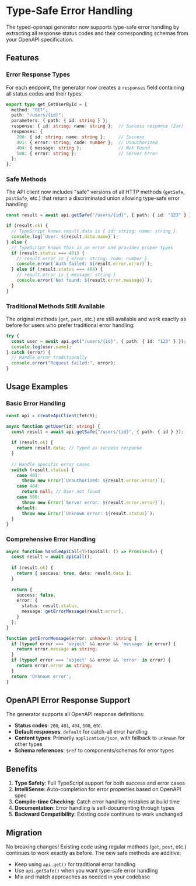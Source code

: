 # Type-Safe Error Handling

The typed-openapi generator now supports type-safe error handling by extracting all response status codes and their corresponding schemas from your OpenAPI specification.

## Features

### Error Response Types

For each endpoint, the generator now creates a `responses` field containing all status codes and their types:

```typescript
export type get_GetUserById = {
  method: "GET";
  path: "/users/{id}";
  parameters: { path: { id: string } };
  response: { id: string; name: string };  // Success response (2xx)
  responses: {
    200: { id: string; name: string };     // Success
    401: { error: string; code: number };  // Unauthorized  
    404: { message: string };              // Not Found
    500: { error: string };                // Server Error
  };
};
```

### Safe Methods

The API client now includes "safe" versions of all HTTP methods (`getSafe`, `postSafe`, etc.) that return a discriminated union allowing type-safe error handling:

```typescript
const result = await api.getSafe("/users/{id}", { path: { id: "123" } });

if (result.ok) {
  // TypeScript knows result.data is { id: string; name: string }
  console.log(`User: ${result.data.name}`);
} else {
  // TypeScript knows this is an error and provides proper types
  if (result.status === 401) {
    // result.error is { error: string; code: number }
    console.error(`Auth failed: ${result.error.error}`);
  } else if (result.status === 404) {
    // result.error is { message: string }
    console.error(`Not found: ${result.error.message}`);
  }
}
```

### Traditional Methods Still Available

The original methods (`get`, `post`, etc.) are still available and work exactly as before for users who prefer traditional error handling:

```typescript
try {
  const user = await api.get("/users/{id}", { path: { id: "123" } });
  console.log(user.name);
} catch (error) {
  // Handle error traditionally
  console.error("Request failed:", error);
}
```

## Usage Examples

### Basic Error Handling

```typescript
const api = createApiClient(fetch);

async function getUser(id: string) {
  const result = await api.getSafe("/users/{id}", { path: { id } });
  
  if (result.ok) {
    return result.data; // Typed as success response
  }
  
  // Handle specific error cases
  switch (result.status) {
    case 401:
      throw new Error(`Unauthorized: ${result.error.error}`);
    case 404:
      return null; // User not found
    case 500:
      throw new Error(`Server error: ${result.error.error}`);
    default:
      throw new Error(`Unknown error: ${result.status}`);
  }
}
```

### Comprehensive Error Handling

```typescript
async function handleApiCall<T>(apiCall: () => Promise<T>) {
  const result = await apiCall();
  
  if (result.ok) {
    return { success: true, data: result.data };
  }
  
  return { 
    success: false, 
    error: {
      status: result.status,
      message: getErrorMessage(result.error),
    }
  };
}

function getErrorMessage(error: unknown): string {
  if (typeof error === 'object' && error && 'message' in error) {
    return error.message as string;
  }
  if (typeof error === 'object' && error && 'error' in error) {
    return error.error as string;
  }
  return 'Unknown error';
}
```

## OpenAPI Error Response Support

The generator supports all OpenAPI response definitions:

- **Status codes**: `200`, `401`, `404`, `500`, etc.
- **Default responses**: `default` for catch-all error handling
- **Content types**: Primarily `application/json`, with fallback to `unknown` for other types
- **Schema references**: `$ref` to components/schemas for error types

## Benefits

1. **Type Safety**: Full TypeScript support for both success and error cases
2. **IntelliSense**: Auto-completion for error properties based on OpenAPI spec
3. **Compile-time Checking**: Catch error handling mistakes at build time
4. **Documentation**: Error handling is self-documenting through types
5. **Backward Compatibility**: Existing code continues to work unchanged

## Migration

No breaking changes! Existing code using regular methods (`get`, `post`, etc.) continues to work exactly as before. The new safe methods are additive:

- Keep using `api.get()` for traditional error handling
- Use `api.getSafe()` when you want type-safe error handling
- Mix and match approaches as needed in your codebase
